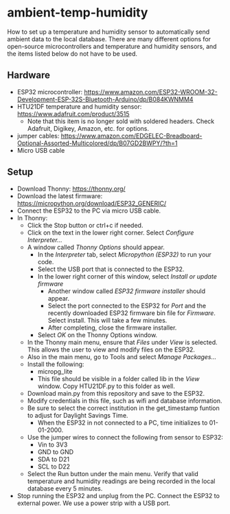 # ambient-temp-humidity
How to set up a temperature and humidity sensor to automatically send ambient data to the local database. There are many different options for open-source microcontrollers and temperature and humidity sensors, and the items listed below do not have to be used.
## Hardware
* ESP32 microcontroller: https://www.amazon.com/ESP32-WROOM-32-Development-ESP-32S-Bluetooth-Arduino/dp/B084KWNMM4
* HTU21DF temperature and humidity sensor: https://www.adafruit.com/product/3515
  * Note that this item is no longer sold with soldered headers. Check Adafruit, Digikey, Amazon, etc. for options.
* jumper cables: https://www.amazon.com/EDGELEC-Breadboard-Optional-Assorted-Multicolored/dp/B07GD2BWPY/?th=1
* Micro USB cable

## Setup
* Download Thonny: https://thonny.org/
* Download the latest firmware: https://micropython.org/download/ESP32_GENERIC/
* Connect the ESP32 to the PC via micro USB cable.
* In Thonny:
  * Click the Stop button or ctrl+c if needed.
  * Click on the text in the lower right corner. Select *Configure Interpreter...*
  * A window called *Thonny Options* should appear.
    * In the *Interpreter* tab, select *Micropython (ESP32)* to run your code.
    * Select the USB port that is connected to the ESP32.
    * In the lower right corner of this window, select *Install or update firmware*
      * Another window called *ESP32 firmware installer* should appear.
      * Select the port connected to the ESP32 for *Port* and the recently downloaded ESP32 firmware bin file for *Firmware*. Select install. This will take a few minutes.
      * After completing, close the firmware installer.
    * Select *OK* on the Thonny Options window.
  * In the Thonny main menu, ensure that *Files* under *View* is selected. This allows the user to view and modify files on the ESP32.
  * Also in the main menu, go to Tools and select *Manage Packages...*
  * Install the following:
    * micropg_lite
    * This file should be visible in a folder called lib in the *View* window. Copy HTU21DF.py to this folder as well.
  * Download main.py from this repository and save to the ESP32.
  * Modify credentials in this file, such as wifi and database information.
  * Be sure to select the correct institution in the get_timestamp funtion to adjust for Daylight Savings Time.
    * When the ESP32 in not connected to a PC, time initializes to 01-01-2000.
  * Use the jumper wires to connect the following from sensor to ESP32:
    * Vin to 3V3
    * GND to GND
    * SDA to D21
    * SCL to D22
  * Select the Run button under the main menu. Verify that valid temperature and humidity readings are being recorded in the local database every 5 minutes.
* Stop running the ESP32 and unplug from the PC. Connect the ESP32 to external power. We use a power strip with a USB port.
